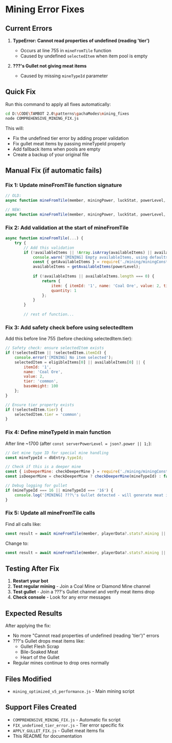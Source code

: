 # Mining Error Fixes

## Current Errors
1. **TypeError: Cannot read properties of undefined (reading 'tier')**
   - Occurs at line 755 in `mineFromTile` function
   - Caused by undefined `selectedItem` when item pool is empty

2. **???'s Gullet not giving meat items**
   - Caused by missing `mineTypeId` parameter

## Quick Fix

Run this command to apply all fixes automatically:
```bash
cd D:\CODE\TAMBOT 2.0\patterns\gachaModes\mining_fixes
node COMPREHENSIVE_MINING_FIX.js
```

This will:
- Fix the undefined tier error by adding proper validation
- Fix gullet meat items by passing mineTypeId properly
- Add fallback items when pools are empty
- Create a backup of your original file

## Manual Fix (if automatic fails)

### Fix 1: Update mineFromTile function signature
```javascript
// OLD:
async function mineFromTile(member, miningPower, luckStat, powerLevel, tileType, availableItems, efficiency) {

// NEW:
async function mineFromTile(member, miningPower, luckStat, powerLevel, tileType, availableItems, efficiency, isDeeperMine = false, mineTypeId = null) {
```

### Fix 2: Add validation at the start of mineFromTile
```javascript
async function mineFromTile(...) {
    try {
        // Add this validation
        if (!availableItems || !Array.isArray(availableItems) || availableItems.length === 0) {
            console.warn('[MINING] Empty availableItems, using defaults');
            const { getAvailableItems } = require('./mining/miningConstants_unified');
            availableItems = getAvailableItems(powerLevel);
            
            if (!availableItems || availableItems.length === 0) {
                return {
                    item: { itemId: '1', name: 'Coal Ore', value: 2, tier: 'common' },
                    quantity: 1
                };
            }
        }
        
        // rest of function...
```

### Fix 3: Add safety check before using selectedItem
Add this before line 755 (before checking selectedItem.tier):
```javascript
// Safety check: ensure selectedItem exists
if (!selectedItem || !selectedItem.itemId) {
    console.error('[MINING] No item selected');
    selectedItem = eligibleItems[0] || availableItems[0] || {
        itemId: '1',
        name: 'Coal Ore',
        value: 2,
        tier: 'common',
        baseWeight: 100
    };
}

// Ensure tier property exists
if (!selectedItem.tier) {
    selectedItem.tier = 'common';
}
```

### Fix 4: Define mineTypeId in main function
After line ~1700 (after `const serverPowerLevel = json?.power || 1;`):
```javascript
// Get mine type ID for special mine handling
const mineTypeId = dbEntry.typeId;

// Check if this is a deeper mine
const { isDeeperMine: checkDeeperMine } = require('./mining/miningConstants_unified');
const isDeeperMine = checkDeeperMine ? checkDeeperMine(mineTypeId) : false;

// Debug logging for gullet
if (mineTypeId === 16 || mineTypeId === '16') {
    console.log('[MINING] ???\'s Gullet detected - will generate meat items');
}
```

### Fix 5: Update all mineFromTile calls
Find all calls like:
```javascript
const result = await mineFromTile(member, playerData?.stats?.mining || 0, playerData?.stats?.luck || 0, serverPowerLevel, tile.type, availableItems, efficiency);
```

Change to:
```javascript
const result = await mineFromTile(member, playerData?.stats?.mining || 0, playerData?.stats?.luck || 0, serverPowerLevel, tile.type, availableItems, efficiency, isDeeperMine, mineTypeId);
```

## Testing After Fix

1. **Restart your bot**
2. **Test regular mining** - Join a Coal Mine or Diamond Mine channel
3. **Test gullet** - Join a ???'s Gullet channel and verify meat items drop
4. **Check console** - Look for any error messages

## Expected Results

After applying the fix:
- No more "Cannot read properties of undefined (reading 'tier')" errors
- ???'s Gullet drops meat items like:
  - Gullet Flesh Scrap
  - Bile-Soaked Meat
  - Heart of the Gullet
- Regular mines continue to drop ores normally

## Files Modified
- `mining_optimized_v5_performance.js` - Main mining script

## Support Files Created
- `COMPREHENSIVE_MINING_FIX.js` - Automatic fix script
- `FIX_undefined_tier_error.js` - Tier error specific fix
- `APPLY_GULLET_FIX.js` - Gullet meat items fix
- This README for documentation
